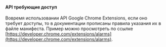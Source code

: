 #### API требующие доступ

Вовремя использовании API Google Chrome Extensions, если оно требует доступы, то в документации прописаны правила указания их в файле манифеста. Пример можно просмотреть по ссылке [https://developer.chrome.com/extensions/alarms](https://developer.chrome.com/extensions/alarms).

